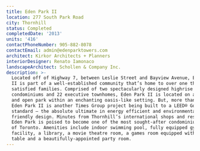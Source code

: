 ```yaml
---
title: Eden Park II
location: 277 South Park Road
city: Thornhill
status: Completed
completedDate: '2013'
units: '416'
contactPhoneNumber: 905-882-8078
contactEmail: admin@edenparktowers.com
architect: Kirkor Architects + Planners
interiorDesigner: Renato Iamonaco
landscapeArchitect: Schollen & Company Inc.
description: >-
  Located off of Highway 7, between Leslie Street and Bayview Avenue, Eden Park
  II is part of a well-established community that’s home to over one thousand
  satisfied families. Comprised of two spectacularly designed highrise
  condominiums and 22 executive townhomes, Eden Park II is located on a green
  and open park within an enchanting oasis-like setting. But, more than that,
  Eden Park II is another Times Group project being built to a LEED® Gold
  standard – the absolute ultimate in energy efficient and environmentally
  friendly design. Minutes from Thornhill’s international shops and restaurants,
  Eden Park is poised to become one of the most sought-after condominiums north
  of Toronto. Amenities include indoor swimming pool, fully equipped gym
  facility, a library, a movie theatre room, a games room equipped with pool
  table and a beautifully-appointed party room.
---
```


